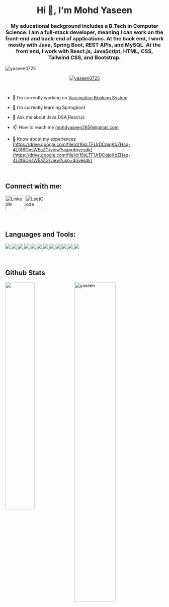 <h1 align="center">Hi 👋, I'm Mohd Yaseen</h1>
<h3 align="center">My educational background includes a B.Tech in Computer Science. I am a full-stack developer, meaning I can work on the front-end and back-end of applications. At the back end, I work mostly with Java, Spring Boot, REST APIs, and MySQL. At the front end, I work with React.js, JavaScript, HTML, CSS, Tailwind CSS, and Bootstrap.</h3>

<p align="left"> <img src="https://komarev.com/ghpvc/?username=yaseen0725&label=Profile%20views&color=0e75b6&style=flat" alt="yaseen0725" /> </p>
<p align="center"> 
  <a href="https://github.com/ryo-ma/github-profile-trophy">
    <img src="https://github-profile-trophy.vercel.app/?username=yaseen0725&margin-w=12" alt="yaseen0725" />
  </a> 
</p>
</br>

- 🔭 I’m currently working on [Vaccination Booking System](https://github.com/Yaseen0725/Vaccination-Booking-System)

- 🌱 I’m currently learning Springboot

- 💬 Ask me about Java,DSA,ReactJs

- 📫 How to reach me mohdyaseen2856@gmail.com

- 📄 Know about my experiences [https://drive.google.com/file/d/16sLTFUrDCqjqKbZHaq-4L0f6OnsWEaZG/view?usp=drivesdk](https://drive.google.com/file/d/16sLTFUrDCqjqKbZHaq-4L0f6OnsWEaZG/view?usp=drivesdk)
</br>
<h2 align="left">Connect with me:</h2>
<p align="left">
  <a href="https://www.linkedin.com/in/mohd-yaseen18/" target="_blank">
    <img align="center" src="https://raw.githubusercontent.com/rahuldkjain/github-profile-readme-generator/master/src/images/icons/Social/linked-in-alt.svg" 
    alt="LinkedIn" height="50" width="60"/>
  </a>
  <a href="https://leetcode.com/mohd_yaseen18/" target="_blank">
    <img align="center" src="https://raw.githubusercontent.com/rahuldkjain/github-profile-readme-generator/master/src/images/icons/Social/leet-code.svg" 
    alt="LeetCode" height="50" width="60"/>
  </a>
</p>
</br>
<h2 align="left">Languages and Tools:</h2>
<p align="left">  
<a href="https://github.com/Yaseen0725/readme-components">
<img  src="https://readme-components.vercel.app/api?component=logo&fill=black&logo=Java&svgfill=8ed5fa">
</a>
<a href="https://github.com/Yaseen0725/readme-components">
 <img  src="https://readme-components.vercel.app/api?component=logo&fill=black&logo=spring&svgfill=659b60">
</a>
<a href="https://github.com/Yaseen0725/readme-components">
<img  src="https://readme-components.vercel.app/api?component=logo&fill=black&logo=mysql&svgfill=cd6799">
</a>
<a href="https://github.com/Yaseen0725/readme-components">
<img  src="https://readme-components.vercel.app/api?component=logo&fill=black&logo=Postman&svgfill=df5c43">  
</a>
<a href="https://github.com/Yaseen0725/readme-components">
 <img  src="https://readme-components.vercel.app/api?component=logo&fill=black&logo=git&svgfill=659b60">
</a>
<a href="https://github.com/Yaseen0725/readme-components">
<img  src="https://readme-components.vercel.app/api?component=logo&fill=black&logo=github&svgfill=df5c43">  
</a>
<a href="https://github.com/Yaseen0725/readme-components">
 <img  src="https://readme-components.vercel.app/api?component=logo&fill=black&logo=html5&animation=spin&svgfill=15d8fe">  
</a>
<a href="https://github.com/Yaseen0725/readme-components">
<img  src="https://readme-components.vercel.app/api?component=logo&fill=black&logo=css3&svgfill=2d79c7">
</a>
<a href="https://github.com/Yaseen0725/readme-components">
<img  src="https://readme-components.vercel.app/api?component=logo&fill=black&logo=javaScript&svgfill=2d79c7">
</a>
<a href="https://github.com/Yaseen0725/readme-components">
 <img  src="https://readme-components.vercel.app/api?component=logo&fill=black&logo=react&animation=spin&svgfill=15d8fe">  
</a>
<a href="https://github.com/Yaseen0725/readme-components">
<img  src="https://readme-components.vercel.app/api?component=logo&fill=black&logo=tailwindcss&svgfill=8ed5fa">
</a>
<a href="https://github.com/Yaseen0725/readme-components">
 <img  src="https://readme-components.vercel.app/api?component=logo&fill=black&logo=bootstrap&animation=spin&svgfill=15d8fe">  
</a>
</p>
</br>
<h2> Github Stats </h2> 
<a href="https://github.com/Yaseen0725"><img align="left" width="43%" src="https://github-readme-stats.vercel.app/api/top-langs/?username=yaseen0725&layout=compact&theme=tokyonight" /></a>
<img width="51%" src="https://github-readme-streak-stats.herokuapp.com/?user=yaseen0725&theme=tokyonight" alt="yaseen" />
<br/>
